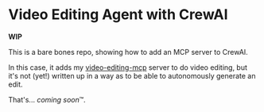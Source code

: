 # Video Editing Agent with CrewAI

**WIP**

This is a bare bones repo, showing how to add an MCP server to CrewAI. 

In this case, it adds my [video-editing-mcp](https://github.com/burningion/video-editing-mcp) server to do video editing, but it's not (yet!) written up in a way as to be able to autonomously generate an edit.

That's... _coming soon_&trade;.
